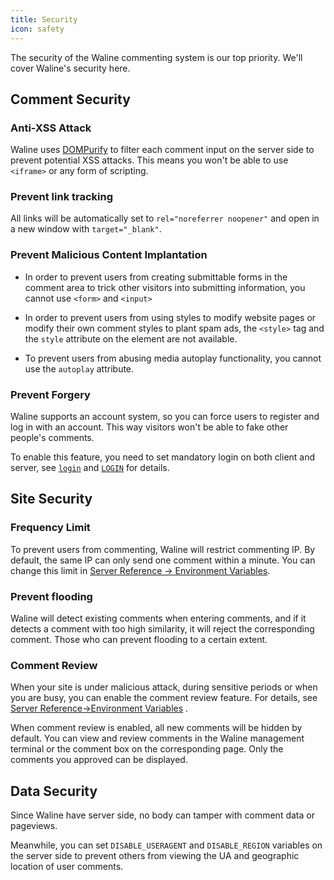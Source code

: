 ```yaml
---
title: Security
icon: safety
---
```


The security of the Waline commenting system is our top priority. We'll cover Waline's security here.

<!-- more -->

## Comment Security

### Anti-XSS Attack

Waline uses [DOMPurify](https://github.com/cure53/DOMPurify) to filter each comment input on the server side to prevent potential XSS attacks. This means you won't be able to use `<iframe>` or any form of scripting.

### Prevent link tracking

All links will be automatically set to `rel="noreferrer noopener"` and open in a new window with `target="_blank"`.

### Prevent Malicious Content Implantation

- In order to prevent users from creating submittable forms in the comment area to trick other visitors into submitting information, you cannot use `<form>` and `<input>`

- In order to prevent users from using styles to modify website pages or modify their own comment styles to plant spam ads, the `<style>` tag and the `style` attribute on the element are not available.

- To prevent users from abusing media autoplay functionality, you cannot use the `autoplay` attribute.

### Prevent Forgery

Waline supports an account system, so you can force users to register and log in with an account. This way visitors won't be able to fake other people's comments.

To enable this feature, you need to set mandatory login on both client and server, see [`login`](../../reference/client/props.md#login) and [`LOGIN`](../../reference/server/env.md#basic) for details.

## Site Security

### Frequency Limit

To prevent users from commenting, Waline will restrict commenting IP. By default, the same IP can only send one comment within a minute. You can change this limit in [Server Reference → Environment Variables](../../reference/server/env.md#safety).

### Prevent flooding

Waline will detect existing comments when entering comments, and if it detects a comment with too high similarity, it will reject the corresponding comment. Those who can prevent flooding to a certain extent.

### Comment Review

When your site is under malicious attack, during sensitive periods or when you are busy, you can enable the comment review feature. For details, see [Server Reference→Environment Variables](../../reference/server/env.md#safety) .

When comment review is enabled, all new comments will be hidden by default. You can view and review comments in the Waline management terminal or the comment box on the corresponding page. Only the comments you approved can be displayed.

## Data Security

Since Waline have server side, no body can tamper with comment data or pageviews.

Meanwhile, you can set `DISABLE_USERAGENT` and `DISABLE_REGION` variables on the server side to prevent others from viewing the UA and geographic location of user comments.
